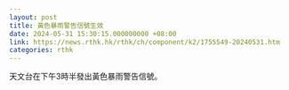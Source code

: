 ```yaml
---
layout: post
title: 黃色暴雨警告信號生效
date: 2024-05-31 15:30:15.000000000 +08:00
link: https://news.rthk.hk/rthk/ch/component/k2/1755549-20240531.htm
categories: rthk
---
```


天文台在下午3時半發出黃色暴雨警告信號。
